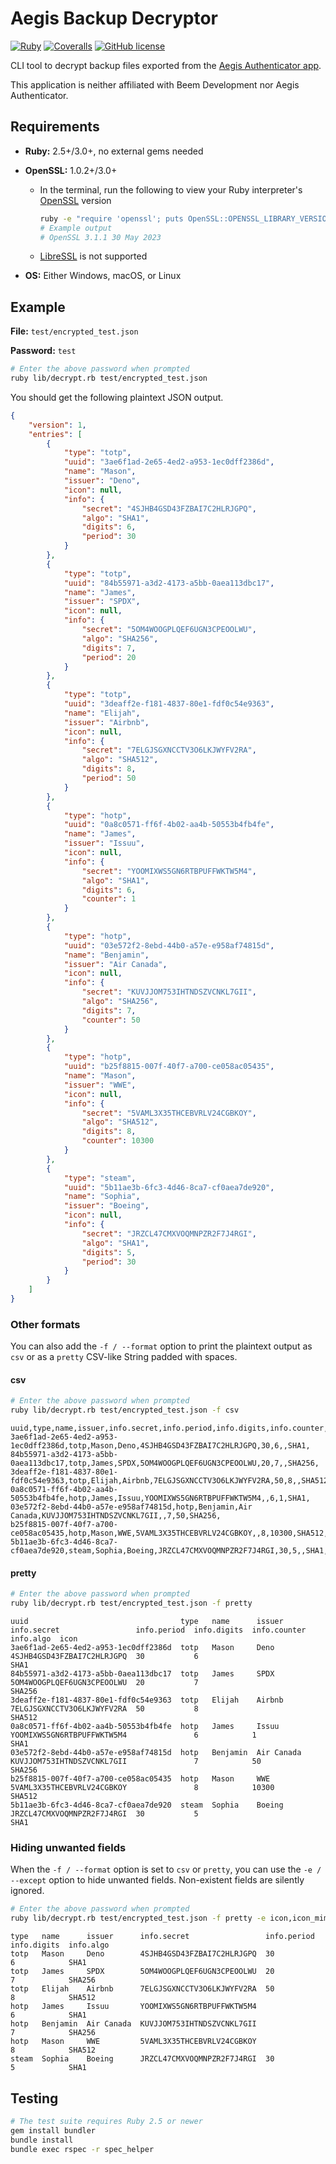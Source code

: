 # Aegis Backup Decryptor

[![Ruby](https://img.shields.io/badge/Ruby-CC342D?style=for-the-badge&logo=ruby&logoColor=white)](https://ruby-lang.org)
[![Coveralls](https://img.shields.io/coverallsCoverage/github/elliotwutingfeng/aegis-backup-decryptor?logo=coveralls&style=for-the-badge)](https://coveralls.io/github/elliotwutingfeng/aegis-backup-decryptor?branch=main)
[![GitHub license](https://img.shields.io/badge/LICENSE-GPLv3-GREEN?style=for-the-badge)](LICENSE)

CLI tool to decrypt backup files exported from the [Aegis Authenticator app](https://getaegis.app).

This application is neither affiliated with Beem Development nor Aegis Authenticator.

## Requirements

- **Ruby:** 2.5+/3.0+, no external gems needed
- **OpenSSL:** 1.0.2+/3.0+
  - In the terminal, run the following to view your Ruby interpreter's [OpenSSL](https://openssl.org) version

    ```bash
    ruby -e "require 'openssl'; puts OpenSSL::OPENSSL_LIBRARY_VERSION"
    # Example output
    # OpenSSL 3.1.1 30 May 2023
    ```

  - [LibreSSL](https://libressl.org) is not supported

- **OS:** Either Windows, macOS, or Linux

## Example

**File:** `test/encrypted_test.json`

**Password:** `test`

```bash
# Enter the above password when prompted
ruby lib/decrypt.rb test/encrypted_test.json
```

You should get the following plaintext JSON output.

```json
{
    "version": 1,
    "entries": [
        {
            "type": "totp",
            "uuid": "3ae6f1ad-2e65-4ed2-a953-1ec0dff2386d",
            "name": "Mason",
            "issuer": "Deno",
            "icon": null,
            "info": {
                "secret": "4SJHB4GSD43FZBAI7C2HLRJGPQ",
                "algo": "SHA1",
                "digits": 6,
                "period": 30
            }
        },
        {
            "type": "totp",
            "uuid": "84b55971-a3d2-4173-a5bb-0aea113dbc17",
            "name": "James",
            "issuer": "SPDX",
            "icon": null,
            "info": {
                "secret": "5OM4WOOGPLQEF6UGN3CPEOOLWU",
                "algo": "SHA256",
                "digits": 7,
                "period": 20
            }
        },
        {
            "type": "totp",
            "uuid": "3deaff2e-f181-4837-80e1-fdf0c54e9363",
            "name": "Elijah",
            "issuer": "Airbnb",
            "icon": null,
            "info": {
                "secret": "7ELGJSGXNCCTV3O6LKJWYFV2RA",
                "algo": "SHA512",
                "digits": 8,
                "period": 50
            }
        },
        {
            "type": "hotp",
            "uuid": "0a8c0571-ff6f-4b02-aa4b-50553b4fb4fe",
            "name": "James",
            "issuer": "Issuu",
            "icon": null,
            "info": {
                "secret": "YOOMIXWS5GN6RTBPUFFWKTW5M4",
                "algo": "SHA1",
                "digits": 6,
                "counter": 1
            }
        },
        {
            "type": "hotp",
            "uuid": "03e572f2-8ebd-44b0-a57e-e958af74815d",
            "name": "Benjamin",
            "issuer": "Air Canada",
            "icon": null,
            "info": {
                "secret": "KUVJJOM753IHTNDSZVCNKL7GII",
                "algo": "SHA256",
                "digits": 7,
                "counter": 50
            }
        },
        {
            "type": "hotp",
            "uuid": "b25f8815-007f-40f7-a700-ce058ac05435",
            "name": "Mason",
            "issuer": "WWE",
            "icon": null,
            "info": {
                "secret": "5VAML3X35THCEBVRLV24CGBKOY",
                "algo": "SHA512",
                "digits": 8,
                "counter": 10300
            }
        },
        {
            "type": "steam",
            "uuid": "5b11ae3b-6fc3-4d46-8ca7-cf0aea7de920",
            "name": "Sophia",
            "issuer": "Boeing",
            "icon": null,
            "info": {
                "secret": "JRZCL47CMXVOQMNPZR2F7J4RGI",
                "algo": "SHA1",
                "digits": 5,
                "period": 30
            }
        }
    ]
}
```

### Other formats

You can also add the `-f / --format` option to print the plaintext output as `csv` or as a `pretty` CSV-like String padded with spaces.

#### csv

```bash
# Enter the above password when prompted
ruby lib/decrypt.rb test/encrypted_test.json -f csv
```

```csv
uuid,type,name,issuer,info.secret,info.period,info.digits,info.counter,info.algo,icon
3ae6f1ad-2e65-4ed2-a953-1ec0dff2386d,totp,Mason,Deno,4SJHB4GSD43FZBAI7C2HLRJGPQ,30,6,,SHA1,
84b55971-a3d2-4173-a5bb-0aea113dbc17,totp,James,SPDX,5OM4WOOGPLQEF6UGN3CPEOOLWU,20,7,,SHA256,
3deaff2e-f181-4837-80e1-fdf0c54e9363,totp,Elijah,Airbnb,7ELGJSGXNCCTV3O6LKJWYFV2RA,50,8,,SHA512,
0a8c0571-ff6f-4b02-aa4b-50553b4fb4fe,hotp,James,Issuu,YOOMIXWS5GN6RTBPUFFWKTW5M4,,6,1,SHA1,
03e572f2-8ebd-44b0-a57e-e958af74815d,hotp,Benjamin,Air Canada,KUVJJOM753IHTNDSZVCNKL7GII,,7,50,SHA256,
b25f8815-007f-40f7-a700-ce058ac05435,hotp,Mason,WWE,5VAML3X35THCEBVRLV24CGBKOY,,8,10300,SHA512,
5b11ae3b-6fc3-4d46-8ca7-cf0aea7de920,steam,Sophia,Boeing,JRZCL47CMXVOQMNPZR2F7J4RGI,30,5,,SHA1,
```

#### pretty

```bash
# Enter the above password when prompted
ruby lib/decrypt.rb test/encrypted_test.json -f pretty
```

```csv
uuid                                  type   name      issuer      info.secret                 info.period  info.digits  info.counter  info.algo  icon
3ae6f1ad-2e65-4ed2-a953-1ec0dff2386d  totp   Mason     Deno        4SJHB4GSD43FZBAI7C2HLRJGPQ  30           6                          SHA1
84b55971-a3d2-4173-a5bb-0aea113dbc17  totp   James     SPDX        5OM4WOOGPLQEF6UGN3CPEOOLWU  20           7                          SHA256
3deaff2e-f181-4837-80e1-fdf0c54e9363  totp   Elijah    Airbnb      7ELGJSGXNCCTV3O6LKJWYFV2RA  50           8                          SHA512
0a8c0571-ff6f-4b02-aa4b-50553b4fb4fe  hotp   James     Issuu       YOOMIXWS5GN6RTBPUFFWKTW5M4               6            1             SHA1
03e572f2-8ebd-44b0-a57e-e958af74815d  hotp   Benjamin  Air Canada  KUVJJOM753IHTNDSZVCNKL7GII               7            50            SHA256
b25f8815-007f-40f7-a700-ce058ac05435  hotp   Mason     WWE         5VAML3X35THCEBVRLV24CGBKOY               8            10300         SHA512
5b11ae3b-6fc3-4d46-8ca7-cf0aea7de920  steam  Sophia    Boeing      JRZCL47CMXVOQMNPZR2F7J4RGI  30           5                          SHA1
```

### Hiding unwanted fields

When the `-f / --format` option is set to `csv` or `pretty`, you can use the `-e / --except` option to hide unwanted fields. Non-existent fields are silently ignored.

```bash
# Enter the above password when prompted
ruby lib/decrypt.rb test/encrypted_test.json -f pretty -e icon,icon_mime,favorite,note,info.counter,uuid
```

```csv
type   name      issuer      info.secret                 info.period  info.digits  info.algo
totp   Mason     Deno        4SJHB4GSD43FZBAI7C2HLRJGPQ  30           6            SHA1
totp   James     SPDX        5OM4WOOGPLQEF6UGN3CPEOOLWU  20           7            SHA256
totp   Elijah    Airbnb      7ELGJSGXNCCTV3O6LKJWYFV2RA  50           8            SHA512
hotp   James     Issuu       YOOMIXWS5GN6RTBPUFFWKTW5M4               6            SHA1
hotp   Benjamin  Air Canada  KUVJJOM753IHTNDSZVCNKL7GII               7            SHA256
hotp   Mason     WWE         5VAML3X35THCEBVRLV24CGBKOY               8            SHA512
steam  Sophia    Boeing      JRZCL47CMXVOQMNPZR2F7J4RGI  30           5            SHA1
```

## Testing

```bash
# The test suite requires Ruby 2.5 or newer
gem install bundler
bundle install
bundle exec rspec -r spec_helper
```
